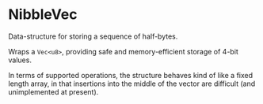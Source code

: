 NibbleVec
====

Data-structure for storing a sequence of half-bytes.

Wraps a `Vec<u8>`, providing safe and memory-efficient storage of 4-bit values.

In terms of supported operations, the structure behaves kind of like a fixed length array, in that insertions into the middle of the vector are difficult (and unimplemented at present).
